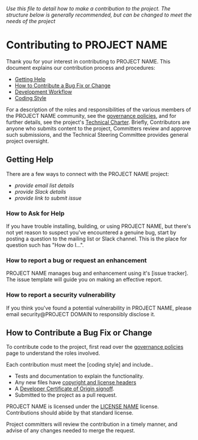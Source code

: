 _Use this file to detail how to make a contribution to the project. The structure below is generally recommended, but can be changed to meet the needs of the project_

# Contributing to PROJECT NAME

Thank you for your interest in contributing to PROJECT NAME. This document explains our contribution process and procedures:

* [Getting Help](#Getting-Help)
* [How to Contribute a Bug Fix or Change](#How-to-Contribute-a-Bug-Fix-or-Change)
* [Development Workflow](#Development-Workflow)
* [Coding Style](#Coding-Style)

For a description of the roles and responsibilities of the various members of the PROJECT NAME community, see the [governance policies], and for further details, see the project's [Technical Charter]. Briefly, Contributors are anyone who submits content to the project, Committers review and approve such submissions, and the Technical Steering Committee provides general project oversight.

## Getting Help

There are a few ways to connect with the PROJECT NAME project:

* _provide email list details_
* _provide Slack details_
* _provide link to submit issue_

### How to Ask for Help

If you have trouble installing, building, or using PROJECT NAME, but there's not yet reason to suspect you've encountered a genuine bug,
start by posting a question to the mailing list or Slack channel. This is the place for question such has "How do I...".

### How to report a bug or request an enhancement

PROJECT NAME manages bug and enhancement using it's [issue tracker]. The issue template will guide you on making an effective report.

### How to report a security vulnerability

If you think you've found a potential vulnerability in PROJECT NAME, please
email security@PROJECT DOMAIN to responsibly disclose it.

## How to Contribute a Bug Fix or Change

To contribute code to the project, first read over the [governance policies] page to understand the roles involved. 

Each contribution must meet the [coding style] and include..

* Tests and documentation to explain the functionality.
* Any new files have [copyright and license headers]
* A [Developer Certificate of Origin signoff].
* Submitted to the project as a pull request.

PROJECT NAME is licensed under the [LICENSE NAME](LICENSE.md) license. Contributions should abide by that standard license.

Project committers will review the contribution in a timely manner, and advise of any changes needed to merge the request.


[governance policies]: GOVERNANCE.md
[Technical Charter]: tsc/CHARTER.md
[copyright and license headers]: https://github.com/lf-energy/tac/blob/main/process/contribution_guidelines.md#license
[Developer Certificate of Origin signoff]: https://github.com/lf-energy/tac/blob/main/process/contribution_guidelines.md#contribution-sign-off
